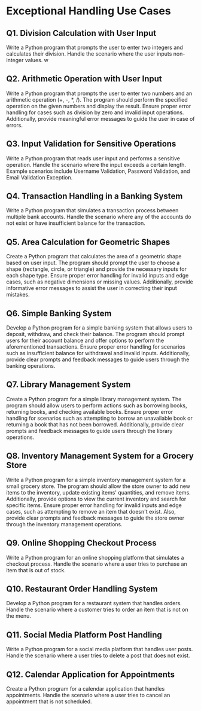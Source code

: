 # Exceptional Handling Use Cases

## Q1. Division Calculation with User Input
Write a Python program that prompts the user to enter two integers and calculates their division. Handle the scenario where the user inputs non-integer values.
w
## Q2. Arithmetic Operation with User Input
Write a Python program that prompts the user to enter two numbers and an arithmetic operation (+, -, *, /). The program should perform the specified operation on the given numbers and display the result. Ensure proper error handling for cases such as division by zero and invalid input operations. Additionally, provide meaningful error messages to guide the user in case of errors.

## Q3. Input Validation for Sensitive Operations
Write a Python program that reads user input and performs a sensitive operation. Handle the scenario where the input exceeds a certain length. Example scenarios include Username Validation, Password Validation, and Email Validation Exception.

## Q4. Transaction Handling in a Banking System
Write a Python program that simulates a transaction process between multiple bank accounts. Handle the scenario where any of the accounts do not exist or have insufficient balance for the transaction.

## Q5. Area Calculation for Geometric Shapes
Create a Python program that calculates the area of a geometric shape based on user input. The program should prompt the user to choose a shape (rectangle, circle, or triangle) and provide the necessary inputs for each shape type. Ensure proper error handling for invalid inputs and edge cases, such as negative dimensions or missing values. Additionally, provide informative error messages to assist the user in correcting their input mistakes.

## Q6. Simple Banking System
Develop a Python program for a simple banking system that allows users to deposit, withdraw, and check their balance. The program should prompt users for their account balance and offer options to perform the aforementioned transactions. Ensure proper error handling for scenarios such as insufficient balance for withdrawal and invalid inputs. Additionally, provide clear prompts and feedback messages to guide users through the banking operations.

## Q7. Library Management System
Create a Python program for a simple library management system. The program should allow users to perform actions such as borrowing books, returning books, and checking available books. Ensure proper error handling for scenarios such as attempting to borrow an unavailable book or returning a book that has not been borrowed. Additionally, provide clear prompts and feedback messages to guide users through the library operations.

## Q8. Inventory Management System for a Grocery Store
Write a Python program for a simple inventory management system for a small grocery store. The program should allow the store owner to add new items to the inventory, update existing items' quantities, and remove items. Additionally, provide options to view the current inventory and search for specific items. Ensure proper error handling for invalid inputs and edge cases, such as attempting to remove an item that doesn't exist. Also, provide clear prompts and feedback messages to guide the store owner through the inventory management operations.

## Q9. Online Shopping Checkout Process
Write a Python program for an online shopping platform that simulates a checkout process. Handle the scenario where a user tries to purchase an item that is out of stock.

## Q10. Restaurant Order Handling System
Develop a Python program for a restaurant system that handles orders. Handle the scenario where a customer tries to order an item that is not on the menu.

## Q11. Social Media Platform Post Handling
Write a Python program for a social media platform that handles user posts. Handle the scenario where a user tries to delete a post that does not exist.

## Q12. Calendar Application for Appointments
Create a Python program for a calendar application that handles appointments. Handle the scenario where a user tries to cancel an appointment that is not scheduled.
